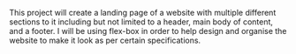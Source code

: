 This project will create a landing page of a website with multiple different sections to it including but not limited to a header, main body of content, and a footer. I will be using flex-box in order to help design and organise the website to make it look as per certain specifications. 